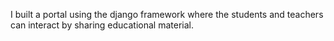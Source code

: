 I built a portal using the django framework where the students and teachers can interact by sharing educational material.
